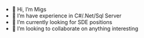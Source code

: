 - 👋 Hi, I’m Migs
- 👀 I’m have experience in C#/.Net/Sql Server
- 🌱 I’m currently looking for SDE positions
- 💞️ I’m looking to collaborate on anything interesting

<!---
migsmiku/migsmiku is a ✨ special ✨ repository because its `README.md` (this file) appears on your GitHub profile.
You can click the Preview link to take a look at your changes.
--->
